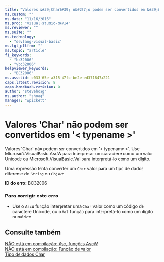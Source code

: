 ```yaml
---
title: "Valores &#39;Char&#39; n&#227;o podem ser convertidos em &#39;&lt; typename &gt;&#39; | Microsoft Docs"
ms.custom: ""
ms.date: "11/16/2016"
ms.prod: "visual-studio-dev14"
ms.reviewer: ""
ms.suite: ""
ms.technology: 
  - "devlang-visual-basic"
ms.tgt_pltfrm: ""
ms.topic: "article"
f1_keywords: 
  - "bc32006"
  - "vbc32006"
helpviewer_keywords: 
  - "BC32006"
ms.assetid: c033f65e-a315-47fc-be2e-ed371847a221
caps.latest.revision: 8
caps.handback.revision: 8
author: "stevehoag"
ms.author: "shoag"
manager: "wpickett"
---
```

# Valores &#39;Char&#39; n&#227;o podem ser convertidos em &#39;&lt; typename &gt;&#39;
Valores 'Char' não podem ser convertidos em '\< typename \>'. Use Microsoft.VisualBasic.AscW para interpretar um caractere como um valor Unicode ou Microsoft.VisualBasic.Val para interpretá\-lo como um dígito.  
  
 Uma expressão tenta converter um `Char` valor para um tipo de dados diferente de `String` ou `Object`.  
  
 **ID do erro:** BC32006  
  
### Para corrigir este erro  
  
-   Use o `AscW` função interpretar uma `Char` valor como um código de caractere Unicode, ou o `Val` função para interpretá\-lo como um dígito numérico.  
  
## Consulte também  
 [NÃO está em compilação: Asc, funções AscW](http://msdn.microsoft.com/pt-br/6814bfec-12ba-41fb-b10e-bec99750d5e1)   
 [NÃO está em compilação: Função de valor](http://msdn.microsoft.com/pt-br/81650f77-9242-4ec1-8e04-e93b5daa451d)   
 [Tipo de dados Char](../../visual-basic/language-reference/data-types/char-data-type.md)